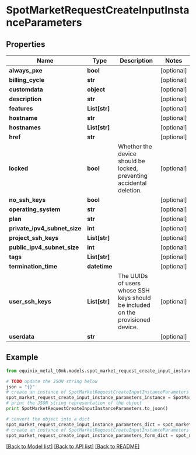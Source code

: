 # SpotMarketRequestCreateInputInstanceParameters


## Properties
Name | Type | Description | Notes
------------ | ------------- | ------------- | -------------
**always_pxe** | **bool** |  | [optional] 
**billing_cycle** | **str** |  | [optional] 
**customdata** | **object** |  | [optional] 
**description** | **str** |  | [optional] 
**features** | **List[str]** |  | [optional] 
**hostname** | **str** |  | [optional] 
**hostnames** | **List[str]** |  | [optional] 
**href** | **str** |  | [optional] 
**locked** | **bool** | Whether the device should be locked, preventing accidental deletion. | [optional] 
**no_ssh_keys** | **bool** |  | [optional] 
**operating_system** | **str** |  | [optional] 
**plan** | **str** |  | [optional] 
**private_ipv4_subnet_size** | **int** |  | [optional] 
**project_ssh_keys** | **List[str]** |  | [optional] 
**public_ipv4_subnet_size** | **int** |  | [optional] 
**tags** | **List[str]** |  | [optional] 
**termination_time** | **datetime** |  | [optional] 
**user_ssh_keys** | **List[str]** | The UUIDs of users whose SSH keys should be included on the provisioned device. | [optional] 
**userdata** | **str** |  | [optional] 

## Example

```python
from equinix_metal_t0mk.models.spot_market_request_create_input_instance_parameters import SpotMarketRequestCreateInputInstanceParameters

# TODO update the JSON string below
json = "{}"
# create an instance of SpotMarketRequestCreateInputInstanceParameters from a JSON string
spot_market_request_create_input_instance_parameters_instance = SpotMarketRequestCreateInputInstanceParameters.from_json(json)
# print the JSON string representation of the object
print SpotMarketRequestCreateInputInstanceParameters.to_json()

# convert the object into a dict
spot_market_request_create_input_instance_parameters_dict = spot_market_request_create_input_instance_parameters_instance.to_dict()
# create an instance of SpotMarketRequestCreateInputInstanceParameters from a dict
spot_market_request_create_input_instance_parameters_form_dict = spot_market_request_create_input_instance_parameters.from_dict(spot_market_request_create_input_instance_parameters_dict)
```
[[Back to Model list]](../README.md#documentation-for-models) [[Back to API list]](../README.md#documentation-for-api-endpoints) [[Back to README]](../README.md)


